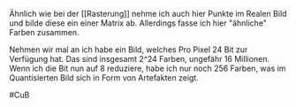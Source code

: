 Ähnlich wie bei der [[Rasterung]] nehme ich auch hier Punkte im Realen Bild und bilde diese ein einer Matrix ab. Allerdings fasse ich hier "ähnliche" Farben zusammen. 

Nehmen wir mal an ich habe ein Bild, welches Pro Pixel 24 Bit zur Verfügung hat. Das sind insgesamt 2^24 Farben, ungefähr 16 Millionen.
Wenn ich die Bit nun auf 8 reduziere, habe ich nur noch 256 Farben, was im Quantisierten Bild sich in Form von Artefakten zeigt.

#CuB 